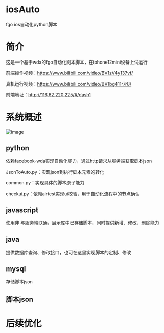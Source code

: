 # iosAuto
 fgo ios自动化python脚本

# 简介
这是一个基于wda的fgo自动化刷本脚本，在iphone12mini设备上试运行

前端操作视频：https://www.bilibili.com/video/BV1zV4y137vf/

真机运行视频：https://www.bilibili.com/video/BV1bg411r7r8/

前端地址：http://116.62.220.225/#/dash1

# 系统概述

![image](https://cdn.nlark.com/yuque/0/2022/png/12503614/1667119194323-925eb38e-a2c8-474f-b3cb-b983c5cf21e3.png)

## python
依赖facebook-wda实现自动化能力，通过http请求从服务端获取脚本json

JsonToAuto.py：实现json到执行脚本元素的转化

common.py：实现具体的脚本原子能力

checkui.py：依赖airtest实现ui校验，用于自动化流程中的节点确认

## javascript
使用非
与服务端联通，展示库中已存储脚本，同时提供新增、修改、删除能力

## java
提供数据库查询、修改接口，也可在这里实现脚本的定制、修改

## mysql
存储脚本json

## 脚本json


# 后续优化
